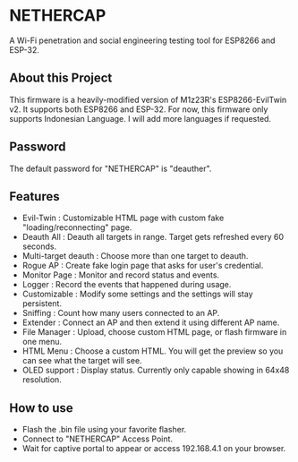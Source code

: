 # NETHERCAP
A Wi-Fi penetration and social engineering testing tool for ESP8266 and ESP-32.

## About this Project
This firmware is a heavily-modified version of M1z23R's ESP8266-EvilTwin v2.
It supports both ESP8266 and ESP-32. For now, this firmware only supports Indonesian Language.
I will add more languages if requested.

## Password
The default password for "NETHERCAP" is "deauther".

## Features
- Evil-Twin : Customizable HTML page with custom fake "loading/reconnecting" page.
- Deauth All : Deauth all targets in range. Target gets refreshed every 60 seconds.
- Multi-target deauth : Choose more than one target to deauth.
- Rogue AP  : Create fake login page that asks for user's credential.
- Monitor Page : Monitor and record status and events.
- Logger  : Record the events that happened during usage.
- Customizable : Modify some settings and the settings will stay persistent.
- Sniffing : Count how many users connected to an AP.
- Extender : Connect an AP and then extend it using different AP name.
- File Manager : Upload, choose custom HTML page, or flash firmware in one menu.
- HTML Menu : Choose a custom HTML. You will get the preview so you can see what the target will see.
- OLED support : Display status. Currently only capable showing in 64x48 resolution.

## How to use
- Flash the .bin file using your favorite flasher.
- Connect to "NETHERCAP" Access Point.
- Wait for captive portal to appear or access 192.168.4.1 on your browser.
